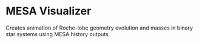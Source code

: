 # MESA Visualizer
Creates animation of Roche-lobe geometry evolution and masses in binary star systems using MESA history outputs.
